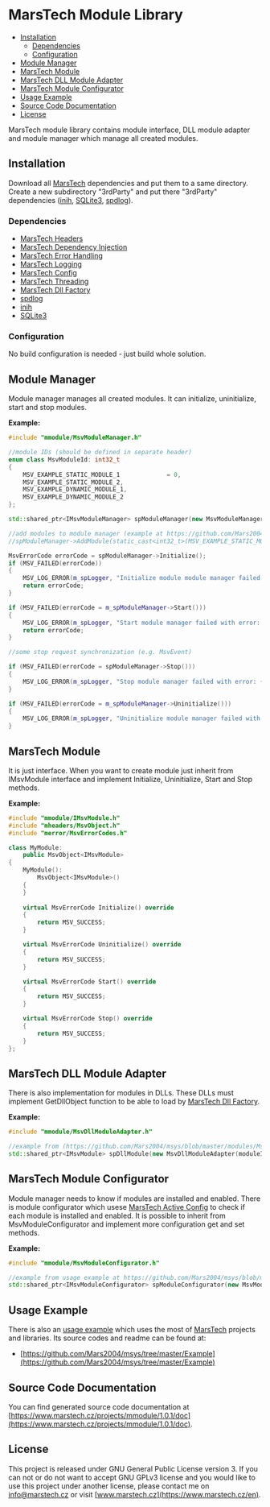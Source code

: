 # MarsTech Module Library
 - [Installation](#installation)
	 - [Dependencies](#dependencies)
	 - [Configuration](#configuration)
 - [Module Manager](#module-manager)
 - [MarsTech Module](#marstech-module)
 - [MarsTech DLL Module Adapter](#marstech-dll-module-adapter)
 - [MarsTech Module Configurator](#marstech-module-configurator)
 - [Usage Example](#usage-example)
 - [Source Code Documentation](#source-code-documentation)
 - [License](#license)

MarsTech module library contains module interface, DLL module adapter and module manager which manage all created modules.

## Installation
Download all [MarsTech](https://github.com/Mars2004) dependencies and put them to a same directory. Create a new subdirectory "3rdParty" and put there "3rdParty" dependencies ([inih](https://github.com/jtilly/inih), [SQLite3](https://www.sqlite.org/index.html), [spdlog](https://github.com/gabime/spdlog)).

### Dependencies

 - [MarsTech Headers](https://github.com/Mars2004/mheaders)
 - [MarsTech Dependency Injection](https://github.com/Mars2004/mdi)
 - [MarsTech Error Handling](https://github.com/Mars2004/merror)
 - [MarsTech Logging](https://github.com/Mars2004/mlogging)
 - [MarsTech Config](https://github.com/Mars2004/mconfig)
 - [MarsTech Threading](https://github.com/Mars2004/mthreading)
 - [MarsTech Dll Factory](https://github.com/Mars2004/mdllfactory)
 - [spdlog](https://github.com/gabime/spdlog)
 - [inih](https://github.com/jtilly/inih)
 - [SQLite3](https://www.sqlite.org/index.html)

### Configuration
No build configuration is needed - just build whole solution.

## Module Manager
Module manager manages all created modules. It can initialize, uninitialize, start and stop modules.

**Example:**
~~~cpp
#include "mmodule/MsvModuleManager.h"

//module IDs (should be defined in separate header)
enum class MsvModuleId: int32_t
{
	MSV_EXAMPLE_STATIC_MODULE_1				= 0,
	MSV_EXAMPLE_STATIC_MODULE_2,
	MSV_EXAMPLE_DYNAMIC_MODULE_1,
	MSV_EXAMPLE_DYNAMIC_MODULE_2
};

std::shared_ptr<IMsvModuleManager> spModuleManager(new MsvModuleManager());

//add modules to module manager (example at https://github.com/Mars2004/msys/blob/master/Example/MsvMainInitializer.cpp)
//spModuleManager->AddModule(static_cast<int32_t>(MSV_EXAMPLE_STATIC_MODULE_1), spModule, spModuleConfigurator);

MsvErrorCode errorCode = spModuleManager->Initialize();
if (MSV_FAILED(errorCode))
{
	MSV_LOG_ERROR(m_spLogger, "Initialize module module manager failed with error: {0:x}", errorCode);
	return errorCode;
}

if (MSV_FAILED(errorCode = m_spModuleManager->Start()))
{
	MSV_LOG_ERROR(m_spLogger, "Start module manager failed with error: {0:x}", errorCode);
	return errorCode;
}

//some stop request synchronization (e.g. MsvEvent)

if (MSV_FAILED(errorCode = spModuleManager->Stop()))
{
	MSV_LOG_ERROR(m_spLogger, "Stop module manager failed with error: {0:x}", errorCode);
}

if (MSV_FAILED(errorCode = m_spModuleManager->Uninitialize()))
{
	MSV_LOG_ERROR(m_spLogger, "Uninitialize module manager failed with error: {0:x}", errorCode);
}
~~~

## MarsTech Module
It is just interface. When you want to create module just inherit from IMsvModule interface and implement Initialize, Uninitialize, Start and Stop methods.

**Example:**
~~~cpp
#include "mmodule/IMsvModule.h"
#include "mheaders/MsvObject.h"
#include "merror/MsvErrorCodes.h"

class MyModule:
	public MsvObject<IMsvModule>
{
	MyModule():
		MsvObject<IMsvModule>()
	{
	}
	
	virtual MsvErrorCode Initialize() override
	{
		return MSV_SUCCESS;
	}

	virtual MsvErrorCode Uninitialize() override
	{
		return MSV_SUCCESS;
	}

	virtual MsvErrorCode Start() override
	{
		return MSV_SUCCESS;
	}

	virtual MsvErrorCode Stop() override
	{
		return MSV_SUCCESS;
	}
};
~~~

## MarsTech DLL Module Adapter
There is also implementation for modules in DLLs. These DLLs must implement GetDllObject function to be able to load by [MarsTech Dll Factory](https://github.com/Mars2004/mdllfactory).

**Example:**
~~~cpp
#include "mmodule/MsvDllModuleAdapter.h"

//example from (https://github.com/Mars2004/msys/blob/master/modules/MsvModules.cpp)
std::shared_ptr<IMsvModule> spDllModule(new MsvDllModuleAdapter(moduleId, spDllFactory, spLogger));
~~~

## MarsTech Module Configurator
Module manager needs to know if modules are installed and enabled. There is module configurator which usese [MarsTech Active Config](https://github.com/Mars2004/mconfig) to check if each module is installed and enabled.
It is possible to inherit from MsvModuleConfigurator and implement more configuration get and set methods.

**Example:**
~~~cpp
#include "mmodule/MsvModuleConfigurator.h"

//example from usage example at https://github.com/Mars2004/msys/blob/master/Example/MsvMainInitializer.cpp
std::shared_ptr<IMsvModuleConfigurator> spModuleConfigurator(new MsvModuleConfigurator(spActiveCfg, static_cast<int32_t>(enabledCfgId), static_cast<int32_t>(installedCfgId)));
~~~

## Usage Example
There is also an [usage example](https://github.com/Mars2004/msys/tree/master/Example) which uses the most of [MarsTech](https://github.com/Mars2004) projects and libraries.
Its source codes and readme can be found at:
 - [https://github.com/Mars2004/msys/tree/master/Example](https://github.com/Mars2004/msys/tree/master/Example)

## Source Code Documentation
You can find generated source code documentation at [https://www.marstech.cz/projects/mmodule/1.0.1/doc](https://www.marstech.cz/projects/mmodule/1.0.1/doc).

## License
This project is released under GNU General Public License version 3. If you can not or do not want to accept GNU GPLv3 license and you would like to use this project under another license, please contact me on [info@marstech.cz](mailto:info@marstech.cz) or visit [www.marstech.cz](https://www.marstech.cz/en).
